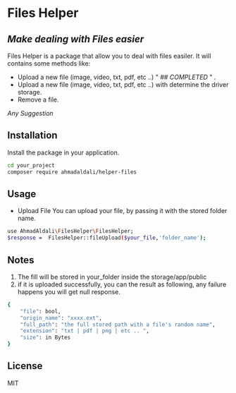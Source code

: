 # Files Helper 
## _Make dealing with Files easier_

Files Helper is a package that allow you to deal with files easiler.
It will contains some methods like:
- Upload a new file (image, video, txt, pdf, etc ..)  " ## _COMPLETED_ " .
- Upload a new file (image, video, txt, pdf, etc ..) with determine the driver storage.
- Remove a file.


_Any Suggestion_

## Installation
Install the package in your application.

```sh
cd your_project
composer require ahmadaldali/helper-files
```

## Usage

- Upload File
You can upload your file, by passing it with the stored folder name.
```sh
use AhmadAldali\FilesHelper\FilesHelper;
$response =  FilesHelper::fileUpload($your_file,'folder_name');
```

## Notes
1. The fill will be stored in your_folder inside the storage/app/public
2. if it is uploaded successfully, you can the result as following, any failure happens you will get null response.
```sh
{
    "file": bool,
    "origin_name": "xxxx.ext",
    "full_path": "the full stored path with a file's random name",
    "extension": "txt | pdf | png | etc .. ",
    "size": in Bytes
}
```


## License

MIT

